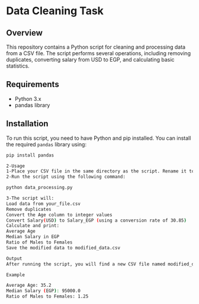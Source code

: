 # Data Cleaning Task

## Overview
This repository contains a Python script for cleaning and processing data from a CSV file. The script performs several operations, including removing duplicates, converting salary from USD to EGP, and calculating basic statistics.

## Requirements
- Python 3.x
- pandas library

## Installation
To run this script, you need to have Python and pip installed. You can install the required `pandas` library using:

```bash
pip install pandas

2-Usage
1-Place your CSV file in the same directory as the script. Rename it to your_file.csv or update the script to point to your file name.
2-Run the script using the following command:

python data_processing.py

3-The script will:
Load data from your_file.csv
Remove duplicates
Convert the Age column to integer values
Convert Salary(USD) to Salary_EGP (using a conversion rate of 30.85)
Calculate and print:
Average Age
Median Salary in EGP
Ratio of Males to Females
Save the modified data to modified_data.csv

Output
After running the script, you will find a new CSV file named modified_data.csv in the same directory. This file contains the cleaned and processed data.

Example

Average Age: 35.2
Median Salary (EGP): 95000.0
Ratio of Males to Females: 1.25


